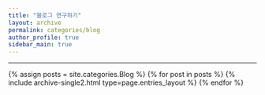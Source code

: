```yaml
---
title: "블로그 연구하기"
layout: archive
permalink: categories/blog
author_profile: true
sidebar_main: true
---
```


<!-- 공백이 포함되어 있는 카테고리 이름의 경우 site.categories['a b c'] 이런식으로! -->

***

{% assign posts = site.categories.Blog %}
{% for post in posts %} {% include archive-single2.html type=page.entries_layout %} {% endfor %}